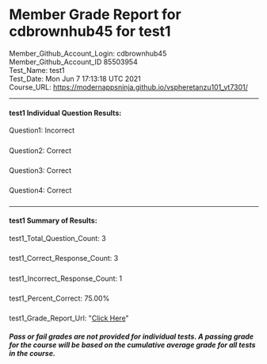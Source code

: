 # Member Grade Report for cdbrownhub45 for test1  
   
Member_Github_Account_Login: cdbrownhub45  
Member_Github_Account_ID 85503954  
Test_Name: test1  
Test_Date: Mon Jun  7 17:13:18 UTC 2021  
Course_URL: https://modernappsninja.github.io/vspheretanzu101_vt7301/  
   
---  
#### test1 Individual Question Results:  
Question1: Incorrect  
#####  
Question2: Correct  
#####  
Question3: Correct  
#####  
Question4: Correct  
#####  
---  
#### test1 Summary of Results:  
test1_Total_Question_Count: 3  
#####  
test1_Correct_Response_Count: 3  
#####  
test1_Incorrect_Response_Count: 1  
#####  
test1_Percent_Correct: 75.00%  
#####  
test1_Grade_Report_Url: "[Click Here](https://github.com/modernappsninjas/cdbrownhub45/blob/main/static/userdata/courses/vspheretanzu101_vt7301/grade_report.pr699.test1.md)"
##### Pass or fail grades are not provided for individual tests. A passing grade for the course will be based on the cumulative average grade for all tests in the course.  
